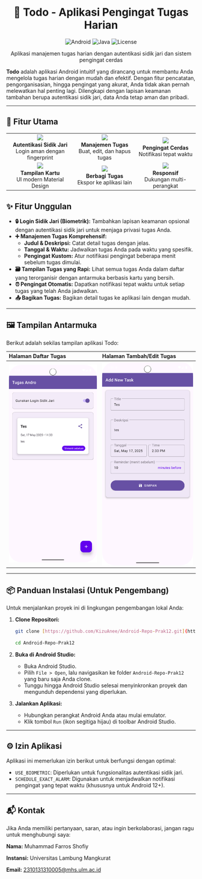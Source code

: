 <h1 align="center">📱 Todo - Aplikasi Pengingat Tugas Harian</h1>

<p align="center">
  <img src="https://img.shields.io/badge/Android-3DDC84?style=for-the-badge&logo=android&logoColor=white" alt="Android">
  <img src="https://img.shields.io/badge/Java-ED8B00?style=for-the-badge&logo=openjdk&logoColor=white" alt="Java">
  <img src="https://img.shields.io/badge/License-MIT-blue.svg?style=for-the-badge" alt="License">
</p>

<p align="center">
Aplikasi manajemen tugas harian dengan autentikasi sidik jari dan sistem pengingat cerdas
</p>

**Todo** adalah aplikasi Android intuitif yang dirancang untuk membantu Anda mengelola tugas harian dengan mudah dan efektif. Dengan fitur pencatatan, pengorganisasian, hingga pengingat yang akurat, Anda tidak akan pernah melewatkan hal penting lagi. Dilengkapi dengan lapisan keamanan tambahan berupa autentikasi sidik jari, data Anda tetap aman dan pribadi.

---

## 🌟 Fitur Utama

<div align="center">
  <table>
    <tr>
      <td align="center">
        <img src="https://cdn-icons-png.flaticon.com/512/2889/2889676.png" width="80"><br>
        <b>Autentikasi Sidik Jari</b><br>
        Login aman dengan fingerprint
      </td>
      <td align="center">
        <img src="https://cdn-icons-png.flaticon.com/512/3652/3652191.png" width="80"><br>
        <b>Manajemen Tugas</b><br>
        Buat, edit, dan hapus tugas
      </td>
      <td align="center">
        <img src="https://cdn-icons-png.flaticon.com/512/3114/3114883.png" width="80"><br>
        <b>Pengingat Cerdas</b><br>
        Notifikasi tepat waktu
      </td>
    </tr>
    <tr>
      <td align="center">
        <img src="https://cdn-icons-png.flaticon.com/512/2092/2092693.png" width="80"><br>
        <b>Tampilan Kartu</b><br>
        UI modern Material Design
      </td>
      <td align="center">
        <img src="https://cdn-icons-png.flaticon.com/512/2462/2462719.png" width="80"><br>
        <b>Berbagi Tugas</b><br>
        Ekspor ke aplikasi lain
      </td>
      <td align="center">
        <img src="https://cdn-icons-png.flaticon.com/512/3024/3024559.png" width="80"><br>
        <b>Responsif</b><br>
        Dukungan multi-perangkat
      </td>
    </tr>
  </table>
</div>

## ✨ Fitur Unggulan

* **🔒 Login Sidik Jari (Biometrik):** Tambahkan lapisan keamanan opsional dengan autentikasi sidik jari untuk menjaga privasi tugas Anda.
* **➕ Manajemen Tugas Komprehensif:**
    * **Judul & Deskripsi:** Catat detail tugas dengan jelas.
    * **Tanggal & Waktu:** Jadwalkan tugas Anda pada waktu yang spesifik.
    * **Pengingat Kustom:** Atur notifikasi pengingat beberapa menit sebelum tugas dimulai.
* **🗃️ Tampilan Tugas yang Rapi:** Lihat semua tugas Anda dalam daftar yang terorganisir dengan antarmuka berbasis kartu yang bersih.
* **⏰ Pengingat Otomatis:** Dapatkan notifikasi tepat waktu untuk setiap tugas yang telah Anda jadwalkan.
* **📤 Bagikan Tugas:** Bagikan detail tugas ke aplikasi lain dengan mudah.

---

## 🖼️ Tampilan Antarmuka

Berikut adalah sekilas tampilan aplikasi Todo:

| Halaman Daftar Tugas                                | Halaman Tambah/Edit Tugas                          |
| :-------------------------------------------------- | :------------------------------------------------- |
| <img src="FirstPage.png" alt="Halaman Utama" width="300"/> | <img src="input.png" alt="Halaman Form" width="300"/> |

---

## 📦 Panduan Instalasi (Untuk Pengembang)

Untuk menjalankan proyek ini di lingkungan pengembangan lokal Anda:

1.  **Clone Repositori:**
    ```bash
    git clone [https://github.com/KizuAnee/Android-Repo-Prak12.git](https://github.com/KizuAnee/Android-Repo-Prak12.git)
    ```

    ```bash
    cd Android-Repo-Prak12
    ```

1.  **Buka di Android Studio:**
    * Buka Android Studio.
    * Pilih `File > Open`, lalu navigasikan ke folder `Android-Repo-Prak12` yang baru saja Anda clone.
    * Tunggu hingga Android Studio selesai menyinkronkan proyek dan mengunduh dependensi yang diperlukan.

2.  **Jalankan Aplikasi:**
    * Hubungkan perangkat Android Anda atau mulai emulator.
    * Klik tombol `Run` (ikon segitiga hijau) di toolbar Android Studio.

---

## ⚙️ Izin Aplikasi

Aplikasi ini memerlukan izin berikut untuk berfungsi dengan optimal:

* `USE_BIOMETRIC`: Diperlukan untuk fungsionalitas autentikasi sidik jari.
* `SCHEDULE_EXACT_ALARM`: Digunakan untuk menjadwalkan notifikasi pengingat yang tepat waktu (khususnya untuk Android 12+).

---

## 📬 Kontak

Jika Anda memiliki pertanyaan, saran, atau ingin berkolaborasi, jangan ragu untuk menghubungi saya:

**Nama:** Muhammad Farros Shofiy

**Instansi:** Universitas Lambung Mangkurat

**Email:** 2310131310005@mhs.ulm.ac.id
